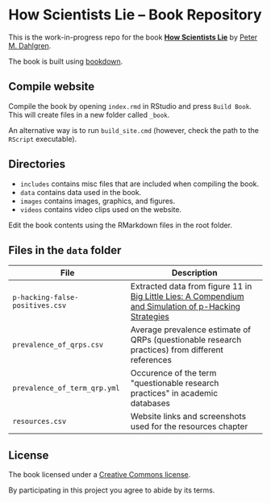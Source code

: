 # How Scientists Lie – Book Repository

This is the work-in-progress repo for the book [**How Scientists Lie**](https://howscientistslie.com/) by [Peter M. Dahlgren](https://peterdahlgren.com/).

The book is built using [bookdown](https://bookdown.org/).

## Compile website

Compile the book by opening `index.rmd` in RStudio and press `Build Book`. This will create files in a new folder called `_book`.

An alternative way is to run `build_site.cmd` (however, check the path to the `RScript` executable).

## Directories

- `includes` contains misc files that are included when compiling the book.
- `data` contains data used in the book.
- `images` contains images, graphics, and figures.
- `videos` contains video clips used on the website.

Edit the book contents using the RMarkdown files in the root folder.

## Files in the `data` folder

File | Description
--------- | ---------------------------
`p-hacking-false-positives.csv` | Extracted data from figure 11 in [Big Little Lies: A Compendium and Simulation of p-Hacking Strategies](...)
`prevalence_of_qrps.csv` | Average prevalence estimate of QRPs (questionable research practices) from different references
`prevalence_of_term_qrp.yml` | Occurence of the term "questionable research practices" in academic databases
`resources.csv` | Website links and screenshots used for the resources chapter

## License

The book licensed under a [Creative Commons license](LICENSE). 

By participating in this project you agree to abide by its terms.
